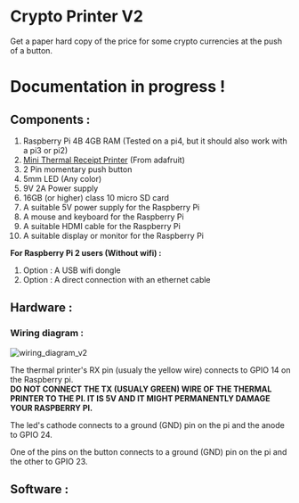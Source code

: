 # Crypto Printer V2
Get a paper hard copy of the price for some crypto currencies at the push of a button.

# Documentation in progress !

## Components :

1. Raspberry Pi 4B 4GB RAM (Tested on a pi4, but it should also work with a pi3 or pi2)
2. [Mini Thermal Receipt Printer](https://www.adafruit.com/product/597) (From adafruit)
3. 2 Pin momentary push button 
4. 5mm LED (Any color)
6. 9V 2A Power supply
7. 16GB (or higher) class 10 micro SD card
8. A suitable 5V power supply for the Raspberry Pi
9. A mouse and keyboard for the Raspberry Pi
10. A suitable HDMI cable for the Raspberry Pi
11. A suitable display or monitor for the Raspberry Pi

**For Raspberry Pi 2 users (Without wifi) :**
1. Option : A USB wifi dongle
2. Option : A direct connection with an ethernet cable
    
    
    
## Hardware :
### Wiring diagram :

![wiring_diagram_v2](https://user-images.githubusercontent.com/79406608/113473772-53eb9f80-9474-11eb-8e1f-35f840ca145b.jpg)


The thermal printer's RX pin (usualy the yellow wire) connects to GPIO 14 on the Raspberry pi.                                                                                   
**DO NOT CONNECT THE TX (USUALY GREEN) WIRE OF THE THERMAL PRINTER TO THE PI. IT IS 5V AND IT MIGHT PERMANENTLY DAMAGE YOUR RASPBERRY PI.**

The led's cathode connects to a ground (GND) pin on the pi and the anode to GPIO 24.

One of the pins on the button connects to a ground (GND) pin on the pi and the other to GPIO 23.


## Software :
